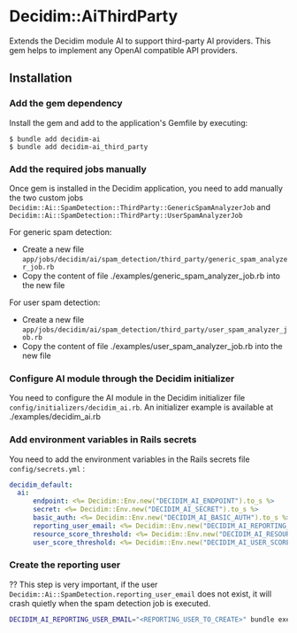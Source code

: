 # Decidim::AiThirdParty

Extends the Decidim module AI to support third-party AI providers. This gem helps to implement any OpenAI compatible API providers. 

## Installation


### Add the gem dependency
Install the gem and add to the application's Gemfile by executing:

    $ bundle add decidim-ai
    $ bundle add decidim-ai_third_party

### Add the required jobs manually
Once gem is installed in the Decidim application, you need to add manually the two custom jobs `Decidim::Ai::SpamDetection::ThirdParty::GenericSpamAnalyzerJob` and `Decidim::Ai::SpamDetection::ThirdParty::UserSpamAnalyzerJob`

For generic spam detection:
* Create a new file `app/jobs/decidim/ai/spam_detection/third_party/generic_spam_analyzer_job.rb`
* Copy the content of file ./examples/generic_spam_analyzer_job.rb into the new file

For user spam detection:
* Create a new file `app/jobs/decidim/ai/spam_detection/third_party/user_spam_analyzer_job.rb`
* Copy the content of file ./examples/user_spam_analyzer_job.rb into the new file

### Configure AI module through the Decidim initializer

You need to configure the AI module in the Decidim initializer file `config/initializers/decidim_ai.rb`. An initializer example is available at ./examples/decidim_ai.rb

### Add environment variables in Rails secrets

You need to add the environment variables in the Rails secrets file `config/secrets.yml` :

```yaml
decidim_default:
  ai:
      endpoint: <%= Decidim::Env.new("DECIDIM_AI_ENDPOINT").to_s %>
      secret: <%= Decidim::Env.new("DECIDIM_AI_SECRET").to_s %>
      basic_auth: <%= Decidim::Env.new("DECIDIM_AI_BASIC_AUTH").to_s %>
      reporting_user_email: <%= Decidim::Env.new("DECIDIM_AI_REPORTING_USER_EMAIL").to_s %>
      resource_score_threshold: <%= Decidim::Env.new("DECIDIM_AI_RESOURCE_SCORE_THRESHOLD", 0.5).to_f %>
      user_score_threshold: <%= Decidim::Env.new("DECIDIM_AI_USER_SCORE_THRESHOLD", 0.5).to_f %>
```

### Create the reporting user

?? This step is very important, if the user `Decidim::Ai::SpamDetection.reporting_user_email` does not exist, it will crash quietly when the spam detection job is executed.

```bash
DECIDIM_AI_REPORTING_USER_EMAIL="<REPORTING_USER_TO_CREATE>" bundle exec rake decidim:ai:spam:create_reporting_user
```